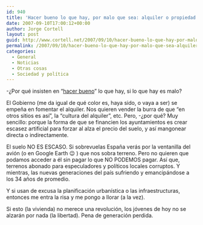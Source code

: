 ```yaml
---
id: 940
title: 'Hacer bueno lo que hay, por malo que sea: alquiler o propiedad de vivienda'
date: 2007-09-10T17:00:12+00:00
author: Jorge Cortell
layout: post
guid: http://www.cortell.net/2007/09/10/hacer-bueno-lo-que-hay-por-malo-que-sea-alquiler-o-propiedad-de-vivienda/
permalink: /2007/09/10/hacer-bueno-lo-que-hay-por-malo-que-sea-alquiler-o-propiedad-de-vivienda/
categories:
  - General
  - Noticias
  - Otras cosas
  - Sociedad y polí­tica
---
```

-¿Por qué insisten en &#8220;<a target="_blank" title="Entrevista Carmén Chacón" href="http://www.informativos.telecinco.es/chacon/vivienda_alquiler/entrevista/dn_53697.htm">hacer bueno</a>&#8221; lo que hay, si lo que hay es malo?

El Gobierno (me da igual de qué color es, haya sido, o vaya a ser) se empeña en fomentar el alquiler. Nos quieren vender la burra de que &#8220;en otros sitios es así­&#8221;, la &#8220;cultura del alquiler&#8221;, etc. Pero, -¿por qué? Muy sencillo: porque la forma de que se financien los ayuntamientos es crear escasez artificial para forzar al alza el precio del suelo, y así­ mangonear directa o indirectamente.

El suelo NO ES ESCASO. Si sobrevuelas España verás por la ventanilla del avión (o en Google Earth 😉 ) que nos sobra terreno. Pero no quieren que podamos acceder a él sin pagar lo que NO PODEMOS pagar. Así­ que, terrenos abonado para especuladores y polí­ticos locales corruptos. Y mientras, las nuevas generaciones del paí­s sufriendo y emancipándose a los 34 años de promedio.

Y si usan de excusa la planificación urbaní­stica o las infraestructuras, entonces me entra la risa y me pongo a llorar (a la vez).

Si esto (la vivienda) no merece una revolución, los jóvenes de hoy no se alzarán por nada (la libertad). Pena de generación perdida.
